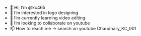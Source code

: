 - 👋 Hi, I’m @kc465
- 👀 I’m interested in logo designing
- 🌱 I’m currently learning video editing 
- 💞️ I’m looking to collaborate on youtube  
- 📫 How to reach me -> search on youtube Chaudhary_KC_001


<!---
kc465/kc465 is a ✨ special ✨ repository because its `README.md` (this file) appears on your GitHub profile.
You can click the Preview link to take a look at your changes.
--->

